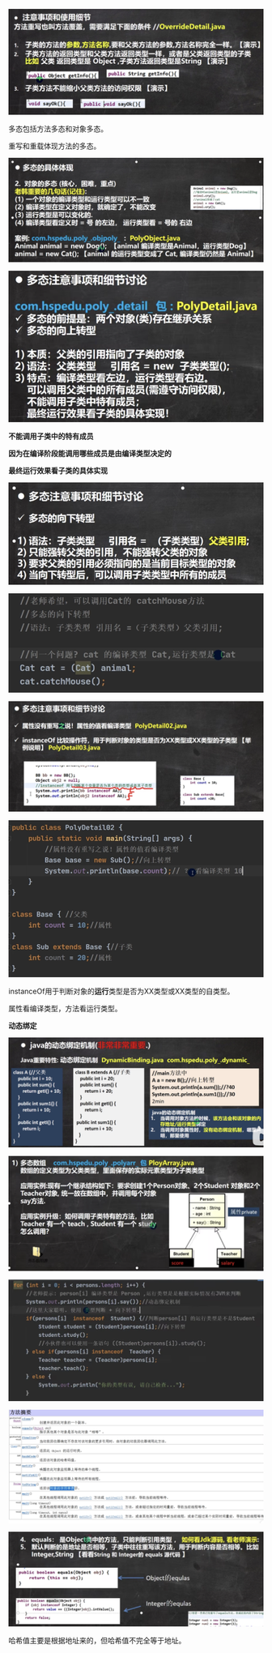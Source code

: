 ![Alt text](image/day4/image.png)

多态包括方法多态和对象多态。

重写和重载体现方法的多态。

![Alt text](image/day4/image-1.png)

![Alt text](image/day4/image-2.png)

**不能调用子类中的特有成员**

**因为在编译阶段能调用哪些成员是由编译类型决定的**

**最终运行效果看子类的具体实现**

![Alt text](image/day4/image-3.png)

![Alt text](image/day4/image-4.png)

![Alt text](image/day4/image-5.png)

![Alt text](image/day4/image-6.png)

instanceOf用于判断对象的**运行**类型是否为XX类型或XX类型的自类型。

属性看编译类型，方法看运行类型。

**动态绑定**

![Alt text](image/day4/image-7.png)

![Alt text](image/day4/image-8.png)

![Alt text](image/day4/image-9.png)

![Alt text](image/day4/image-10.png)

![Alt text](image/day4/image-11.png)

哈希值主要是根据地址来的，但哈希值不完全等于地址。